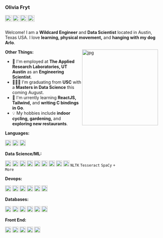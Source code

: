 ### Olivia Fryt

<a href="https://oliviafryt.com">
  <img align="left" alt="OliviaFryt.com" width="22px" src="https://em-content.zobj.net/thumbs/120/apple/354/mirror-ball_1faa9.png" />
</a>
<a href="https://github.com/frytoli/">
  <img align="left" alt="Github" width="22px" src="https://cdn.jsdelivr.net/npm/simple-icons@v3/icons/github.svg" />
</a>
<a href="https://huggingface.co/frytoli">
  <img align="left" alt="Hugging Face" width="22px" src="https://em-content.zobj.net/thumbs/120/apple/354/hugging-face_1f917.png" />
</a>
<a href="https://www.linkedin.com/in/olivia-fryt ">
  <img align="left" alt="Linkedin" width="22px" src="https://cdn.jsdelivr.net/npm/simple-icons@3.12.2/icons/linkedin.svg" />
</a>

<br />
<br />

Welcome! I am a **Wildcard Engineer** and **Data Scientist** located in Austin, Texas USA. I love **learning, physical movement,** and **hanging with my dog Arlo**.

<img align="right" alt="jpg" width="250px" src="https://media.giphy.com/media/l0K4mbH4lKBhAPFU4/giphy.gif" />

**Other Things:**

- 📛 I'm employed at **The Applied Research Laboratories, UT Austin** as an **Engineering Scientist**.
- 👩🏻‍🎓 I'm graduating from **USC** with a **Masters in Data Science** this coming August.
- 🌱 I'm urrently learning **ReactJS, Tailwind,** and **writing C bindings in Go**. 
- 💡 My hobbies include **indoor cycling, gardening,** and **exploring new restaurants**.




**Languages:**  

<code><img alt="Python" height="20" src="https://cdn.jsdelivr.net/npm/simple-icons@3.12.2/icons/python.svg"></code>
<code><img alt="Go" height="20" src="https://cdn.jsdelivr.net/npm/simple-icons@3.12.2/icons/go.svg"></code>
<code><img alt="R" height="20" src="https://cdn.jsdelivr.net/npm/simple-icons@3.12.2/icons/r.svg"></code>

**Data Science/ML:**

<code><img alt="Pytorch" height="20" src="https://cdn.jsdelivr.net/npm/simple-icons@3.12.2/icons/pytorch.svg"></code>
<code><img alt="Tensorflow" height="20" src="https://cdn.jsdelivr.net/npm/simple-icons@3.12.2/icons/tensorflow.svg"></code>
<code><img alt="ONNX" height="20" src="https://artwork.lfaidata.foundation/projects/onnx/icon/color/onnx-icon-color.png"></code>
<code><img alt="Hugging Face" height="20" src="https://i.pinimg.com/474x/ab/e9/0a/abe90a42361ea0252f8e5bec29e33b8a.jpg"></code>
<code><img alt="Numpy" height="20" src="https://cdn.jsdelivr.net/npm/simple-icons@3.12.2/icons/numpy.svg"></code>
<code><img alt="Scikit-Learn" height="20" src="https://cdn.jsdelivr.net/npm/simple-icons@3.12.2/icons/scikit-learn.svg"></code>
<code><img alt="Pandas" height="20" src="https://cdn.jsdelivr.net/npm/simple-icons@3.12.2/icons/pandas.svg"></code>
<code><img alt="OpenCV" height="20" src="https://static-00.iconduck.com/assets.00/opencv-icon-512x479-0siohxfm.png"></code>
<code><img alt="D3.js" height="20" src="https://cdn.jsdelivr.net/npm/simple-icons@3.12.2/icons/d3-dot-js.svg"></code>
<code>NLTK</code>
<code>Tesseract</code>
<code>SpaCy</code>
<code>+ More</code>

**Devops:**

<code><img alt="Docker" height="20" src="https://cdn.jsdelivr.net/npm/simple-icons@3.12.2/icons/docker.svg"></code>
<code><img alt="Bash" height="20" src="https://cdn.jsdelivr.net/npm/simple-icons@3.12.2/icons/gnubash.svg"></code>
<code><img alt="Linux" height="20" src="https://cdn.jsdelivr.net/npm/simple-icons@3.12.2/icons/linux.svg"></code>
<code><img alt="Git" height="20" src="https://cdn.jsdelivr.net/npm/simple-icons@3.12.2/icons/git.svg"></code>
<code><img alt="AWS" height="20" src="https://cdn.jsdelivr.net/npm/simple-icons@3.12.2/icons/amazonaws.svg"></code>
<code><img alt="GCP" height="20" src="https://cdn.jsdelivr.net/npm/simple-icons@3.12.2/icons/googlecloud.svg"></code>

**Databases:**

<code><img alt="ArangoDB" height="20" src="https://www.svgrepo.com/show/329972/arangodb.svg"></code>
<code><img alt="Firebase" height="20" src="https://cdn.jsdelivr.net/npm/simple-icons@3.12.2/icons/firebase.svg"></code>
<code><img alt="MongoDB" height="20" src="https://cdn.jsdelivr.net/npm/simple-icons@3.12.2/icons/mongodb.svg"></code>
<code><img alt="MySQL" height="20" src="https://cdn.jsdelivr.net/npm/simple-icons@3.12.2/icons/mysql.svg"></code>
<code><img alt="PostgreSQL" height="20" src="https://cdn.jsdelivr.net/npm/simple-icons@3.12.2/icons/postgresql.svg"></code>
<code><img alt="Neo4j" height="20" src="https://cdn.jsdelivr.net/npm/simple-icons@3.12.2/icons/neo4j.svg"></code>

**Front End:**

<code><img height="20" src="https://cdn.jsdelivr.net/npm/simple-icons@3.12.2/icons/react.svg"></code>
<code><img height="20" src="https://cdn.jsdelivr.net/npm/simple-icons@3.12.2/icons/css3.svg"></code>
<code><img height="20" src="https://cdn.jsdelivr.net/npm/simple-icons@3.12.2/icons/tailwindcss.svg"></code>
<code><img height="20" src="https://cdn.jsdelivr.net/npm/simple-icons@3.12.2/icons/html5.svg"></code>
<code><img height="20" src="https://cdn.jsdelivr.net/npm/simple-icons@3.12.2/icons/flask.svg"></code>
